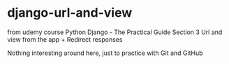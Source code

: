 # django-url-and-view

from udemy course Python Django - The Practical Guide
Section 3
Url and view from the app + Redirect responses


Nothing interesting around here, just to practice with Git and GitHub
